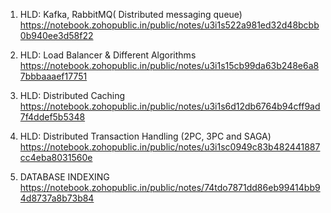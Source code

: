 1. HLD: Kafka, RabbitMQ( Distributed messaging queue)
https://notebook.zohopublic.in/public/notes/u3i1s522a981ed32d48bcbb0b940ee3d58f22

2. HLD: Load Balancer & Different Algorithms
https://notebook.zohopublic.in/public/notes/u3i1s15cb99da63b248e6a87bbbaaaef17751

3. HLD: Distributed Caching
https://notebook.zohopublic.in/public/notes/u3i1s6d12db6764b94cff9ad7f4ddef5b5348

4. HLD: Distributed Transaction Handling (2PC, 3PC and SAGA)
https://notebook.zohopublic.in/public/notes/u3i1sc0949c83b482441887cc4eba8031560e

5. DATABASE INDEXING
https://notebook.zohopublic.in/public/notes/74tdo7871dd86eb99414bb94d8737a8b73b84
